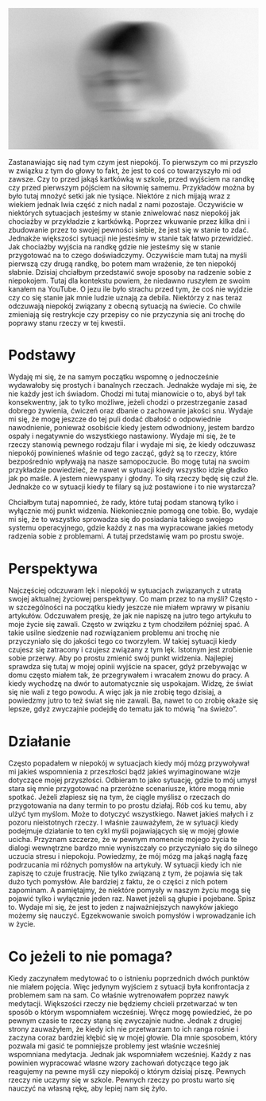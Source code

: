 ![Jak radzę sobie z niepokojem?](images/2c25144f-0366-446b-91c3-aeeaca1986b4.jpg)

Zastanawiając się nad tym czym jest niepokój. To pierwszym co mi przyszło w związku z tym do głowy to fakt, że jest to coś co towarzyszyło mi od zawsze. Czy to przed jakąś kartkówką w szkole, przed wyjściem na randkę czy przed pierwszym pójściem na siłownię samemu. Przykładów można by było tutaj mnożyć setki jak nie tysiące. Niektóre z nich mijają wraz z wiekiem jednak lwia część z nich nadal z nami pozostaje. Oczywiście w niektórych sytuacjach jesteśmy w stanie zniwelować nasz niepokój jak chociażby w przykładzie z kartkówką. Poprzez wkuwanie przez kilka dni i zbudowanie przez to swojej pewności siebie, że jest się w stanie to zdać. Jednakże większości sytuacji nie jesteśmy w stanie tak łatwo przewidzieć. Jak chociażby wyjścia na randkę gdzie nie jesteśmy się w stanie przygotować na to czego doświadczymy. Oczywiście mam tutaj na myśli pierwszą czy drugą randkę, bo potem mam wrażenie, że ten niepokój słabnie. Dzisiaj chciałbym przedstawić swoje sposoby na radzenie sobie z niepokojem. Tutaj dla kontekstu powiem, że niedawno ruszyłem ze swoim kanałem na YouTube. O jezu ile było strachu przed tym, że coś nie wyjdzie czy co się stanie jak mnie ludzie uznają za debila. Niektórzy z nas teraz odczuwają niepokój związany z obecną sytuacją na świecie. Co chwile zmieniają się restrykcje czy przepisy co nie przyczynia się ani trochę do poprawy stanu rzeczy w tej kwestii.

# **Podstawy**

Wydaję mi się, że na samym początku wspomnę o jednocześnie wydawałoby się prostych i banalnych rzeczach. Jednakże wydaje mi się, że nie każdy jest ich świadom. Chodzi mi tutaj mianowicie o to, abyś był tak konsekwentny, jak to tylko możliwe, jeżeli chodzi o przestrzeganie zasad dobrego żywienia, ćwiczeń oraz dbanie o zachowanie jakości snu. Wydaje mi się, że mogę jeszcze do tej puli dodać dbałość o odpowiednie nawodnienie, ponieważ osobiście kiedy jestem odwodniony, jestem bardzo ospały i negatywnie do wszystkiego nastawiony. Wydaje mi się, że te rzeczy stanowią pewnego rodzaju filar i wydaje mi się, że kiedy odczuwasz niepokój powinieneś właśnie od tego zacząć, gdyż są to rzeczy, które bezpośrednio wpływają na nasze samopoczucie. Bo mogę tutaj na swoim przykładzie powiedzieć, że nawet w sytuacji kiedy wszystko idzie gładko jak po maśle. A jestem niewyspany i głodny. To siłą rzeczy będę się czuł źle. Jednakże co w sytuacji kiedy te filary są już postawione i to nie wystarcza?

Chciałbym tutaj napomnieć, że rady, które tutaj podam stanową tylko i wyłącznie mój punkt widzenia. Niekoniecznie pomogą one tobie. Bo, wydaje mi się, że to wszystko sprowadza się do posiadania takiego swojego systemu operacyjnego, gdzie każdy z nas ma wypracowane jakieś metody radzenia sobie z problemami. A tutaj przedstawię wam po prostu swoje.

# **Perspektywa**

Najczęściej odczuwam lęk i niepokój w sytuacjach związanych z utratą swojej aktualnej życiowej perspektywy. Co mam przez to na myśli? Często - w szczególności na początku kiedy jeszcze nie miałem wprawy w pisaniu artykułów. Odczuwałem presję, że jak nie napiszę na jutro tego artykułu to moje życie się zawali. Często w związku z tym chodziłem później spać. A takie usilne siedzenie nad rozwiązaniem problemu ani trochę nie przyczyniało się do jakości tego co tworzyłem. W takiej sytuacji kiedy czujesz się zatracony i czujesz związany z tym lęk. Istotnym jest zrobienie sobie przerwy. Aby po prostu zmienić swój punkt widzenia. Najlepiej sprawdza się tutaj w mojej opinii wyjście na spacer, gdyż przebywając w domu często miałem tak, że przegrywałem i wracałem znowu do pracy. A kiedy wychodzę na dwór to automatycznie się uspokajam. Widzę, że świat się nie wali z tego powodu. A więc jak ja nie zrobię tego dzisiaj, a powiedzmy jutro to też świat się nie zawali. Ba, nawet to co zrobię okaże się lepsze, gdyż zwyczajnie podejdę do tematu jak to mówią “na świeżo”.

# **Działanie**

Często popadałem w niepokój w sytuacjach kiedy mój mózg przywoływał mi jakieś wspomnienia z przeszłości bądź jakieś wyimaginowane wizje dotyczące mojej przyszłości. Odbieram to jako sytuację, gdzie to mój umysł stara się mnie przygotować na przeróżne scenariusze, które mogą mnie spotkać. Jeżeli złapiesz się na tym, że ciągle myślisz o rzeczach do przygotowania na dany termin to po prostu działaj. Rób coś ku temu, aby ulżyć tym myślom. Może to dotyczyć wszystkiego. Nawet jakieś małych i z pozoru nieistotnych rzeczy. I właśnie zauważyłem, że w sytuacji kiedy podejmuje działanie to ten cykl myśli pojawiających się w mojej głowie ucicha. Przyznam szczerze, że w pewnym momencie mojego życia te dialogi wewnętrzne bardzo mnie wyniszczały co przyczyniało się do silnego uczucia stresu i niepokoju. Powiedzmy, że mój mózg ma jakąś nagłą fazę podrzucania mi różnych pomysłów na artykuły. W sytuacji kiedy ich nie zapiszę to czuje frustrację. Nie tylko związaną z tym, że pojawia się tak dużo tych pomysłów. Ale bardziej z faktu, że o części z nich potem zapominam. A pamiętajmy, że niektóre pomysły w naszym życiu mogą się pojawić tylko i wyłącznie jeden raz. Nawet jeżeli są głupie i pojebane. Spisz to. Wydaje mi się, że jest to jeden z najważniejszych nawyków jakiego możemy się nauczyć. Egzekwowanie swoich pomysłów i wprowadzanie ich w życie.

# **Co jeżeli to nie pomaga?**

Kiedy zaczynałem medytować to o istnieniu poprzednich dwóch punktów nie miałem pojęcia. Więc jedynym wyjściem z sytuacji była konfrontacja z problemem sam na sam. Co właśnie wytrenowałem poprzez nawyk medytacji. Większości rzeczy nie będziemy chcieli przetwarzać w ten sposób o którym wspomniałem wcześniej. Wręcz mogę powiedzieć, że po pewnym czasie te rzeczy staną się zwyczajnie nudne. Jednak z drugiej strony zauważyłem, że kiedy ich nie przetwarzam to ich ranga rośnie i zaczyna coraz bardziej kłębić się w mojej głowie. Dla mnie sposobem, który pozwala mi gasić te pomniejsze problemy jest właśnie wcześniej wspomniana medytacja. Jednak jak wspomniałem wcześniej. Każdy z nas powinien wypracować własne wzory zachowań dotyczące tego jak reagujemy na pewne myśli czy niepokój o którym dzisiaj piszę. Pewnych rzeczy nie uczymy się w szkole. Pewnych rzeczy po prostu warto się nauczyć na własną rękę, aby lepiej nam się żyło.
